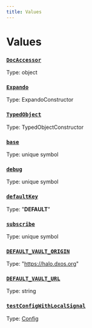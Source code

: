 ```yaml
---
title: Values
---
```

# Values 

### [`DocAccessor`]()
Type: object



### [`Expando`]()
Type: ExpandoConstructor



### [`TypedObject`]()
Type: TypedObjectConstructor



### [`base`]()
Type: unique symbol



### [`debug`]()
Type: unique symbol



### [`defaultKey`]()
Type: "__DEFAULT__"



### [`subscribe`]()
Type: unique symbol



### [`DEFAULT_VAULT_ORIGIN`]()
Type: "https://halo.dxos.org"



### [`DEFAULT_VAULT_URL`]()
Type: string



### [`testConfigWithLocalSignal`](https://github.com/dxos/dxos/blob/235256b25/packages/sdk/client/src/testing/test-builder.ts#L33)
Type: [Config](/api/@dxos/react-client/classes/Config)




